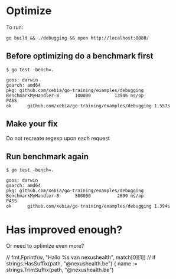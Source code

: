# Optimize

To run:

    go build && ./debugging && open http://localhost:8080/


## Before optimizing do a benchmark first

    $ go test -bench=.

    goos: darwin
    goarch: amd64
    pkg: github.com/xebia/go-training/examples/debugging
    BenchmarkMyHandler-8   	  100000	     13946 ns/op
    PASS
    ok  	github.com/xebia/go-training/examples/debugging	1.557s
    
## Make your fix
  
Do not recreate regexp upon each request
 
## Run benchmark again

    $ go test -bench=.
    
    goos: darwin
    goarch: amd64
    pkg: github.com/xebia/go-training/examples/debugging
    BenchmarkMyHandler-8   	  500000	      2699 ns/op
    PASS
    ok  	github.com/xebia/go-training/examples/debugging	1.394s

# Has improved enough?

Or need to optimize even more?




// 		fmt.Fprintf(w, "Hallo %s van nexushealth", match[0][1])
// 	if strings.HasSuffix(path, "@nexushealth.be") {
        name := strings.TrimSuffix(path, "@nexushealth.be")



  